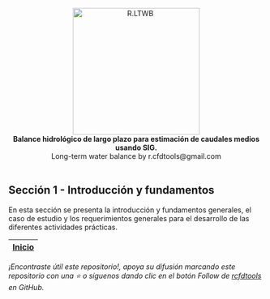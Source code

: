 <div align="center">
  <br>
  <img alt="R.LTWB" src="https://github.com/rcfdtools/R.LTWB/blob/main/.icons/R.LTWB.svg" width="250px">
  <br><b>Balance hidrológico de largo plazo para estimación de caudales medios usando SIG.</b><br>Long-term water balance by r.cfdtools@gmail.com<br><br>  
</div>


## Sección 1 - Introducción y fundamentos

En esta sección se presenta la introducción y fundamentos generales, el caso de estudio y los requerimientos generales para el desarrollo de las diferentes actividades prácticas.


| [Inicio](https://github.com/rcfdtools/R.LTWB/wiki) |
|----------------------------------------------------|

_¡Encontraste útil este repositorio!, apoya su difusión marcando este repositorio con una ⭐ o síguenos dando clic en el botón Follow de [rcfdtools](https://github.com/rcfdtools) en GitHub._
